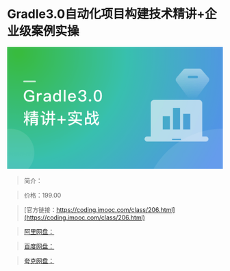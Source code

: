 # Gradle3.0自动化项目构建技术精讲+企业级案例实操

![img](../../assets/5fcdfb4d0958332e05400304.png)

> 简介：

> 价格：199.00

> [官方链接：https://coding.imooc.com/class/206.html](https://coding.imooc.com/class/206.html)

> [阿里网盘：]()

> [百度网盘：]()

> [夸克网盘：]()
